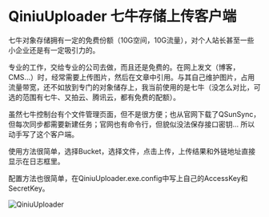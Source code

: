 # QiniuUploader 七牛存储上传客户端

七牛对象存储拥有一定的免费份额（10G空间，10G流量），对个人站长甚至一些小企业还是有一定吸引力的。

专业的工作，交给专业的公司去做，而且还是免费的。在网上发文（博客，CMS...）时，经常需要上传图片，然后在文章中引用。与其自己维护图片，占用流量带宽，还不如放到专门的对象储存上，我当前使用的是七牛（没怎么对比，可选的范围有七牛、又拍云、腾讯云，都有免费的配额）。

虽然七牛控制台有个文件管理页面，但不是很方便；也从官网下载了QSunSync，但每次同步都需要新建任务；官网也有命令行，但貌似没法保存接口密钥... 所以动手写了这个客户端。

使用方法很简单，选择Bucket，选择文件，点击上传，上传结果和外链地址直接显示在日志框里。

配置方法也很简单，在QiniuUploader.exe.config中写上自己的AccessKey和SecretKey。



![QiniuUploader](http://p53rjof9a.bkt.clouddn.com/snap.png "QiniuUploader")

